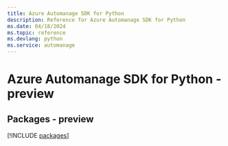 ```yaml
---
title: Azure Automanage SDK for Python
description: Reference for Azure Automanage SDK for Python
ms.date: 04/18/2024
ms.topic: reference
ms.devlang: python
ms.service: automanage
---
```

# Azure Automanage SDK for Python - preview
## Packages - preview
[!INCLUDE [packages](automanage-index.md)]